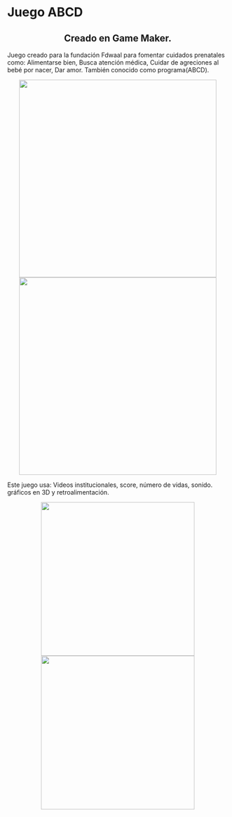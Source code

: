 # Juego ABCD
<h2 align="center">Creado en Game Maker.</h2>
Juego creado para la fundación Fdwaal para fomentar cuidados prenatales como: Alimentarse bien, Busca atención médica, Cuidar de agreciones al bebé por nacer, Dar amor. También conocido como programa(ABCD).
</br>
<p align="center">
  <img src="https://scontent.fuio1-1.fna.fbcdn.net/v/t1.0-9/28276950_1630763373672230_8880221401482634001_n.jpg?_nc_cat=0&oh=89633a158b8eec7ca1b96f109a10bd0e&oe=5B9748BB" width="450"/>
  <img src="https://scontent.fuio1-1.fna.fbcdn.net/v/t1.0-9/33186784_1720371018044798_3424840727517986816_o.jpg?_nc_cat=0&oh=c556658bf38c4c7d7896acab79c33852&oe=5B967D7B" width="450"/>
</p>
Este juego usa: Videos institucionales, score, número de vidas, sonido. gráficos en 3D y retroalimentación.
</br>
<p align="center">
  <img src="https://scontent.fuio1-1.fna.fbcdn.net/v/t1.0-9/28279318_1630763433672224_619382856250528796_n.jpg?_nc_cat=0&oh=9d4c3254eb94551ffb61e47a683bcc21&oe=5B920C10" width="350"/>
  <img src="https://scontent.fuio1-1.fna.fbcdn.net/v/t1.0-9/33115013_1720376904710876_2726961563289255936_n.jpg?_nc_cat=0&oh=da7250ba944666653578331dea4b3328&oe=5BC139CE" width="350"/>
</p>
